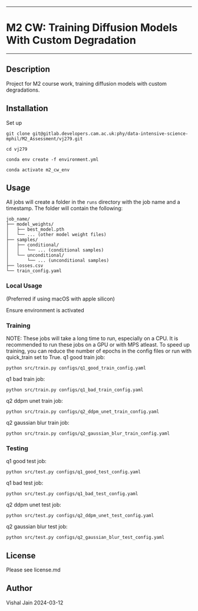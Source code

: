 **********************************************
# M2 CW: Training Diffusion Models With Custom Degradation
**********************************************

## Description
Project for M2 course work, training diffusion models 
with custom degradations.

## Installation
Set up
```
git clone git@gitlab.developers.cam.ac.uk:phy/data-intensive-science-mphil/M2_Assessment/vj279.git

cd vj279

conda env create -f environment.yml

conda activate m2_cw_env
```
## Usage
All jobs will create a folder in the `runs` directory with the job name and a timestamp. The folder will contain the following:
``` 
job_name/
├── model_weights/
│   ├── best_model.pth
│   └── ... (other model weight files)
├── samples/
│   ├── conditional/
│   │   └── ... (conditional samples)
│   └── unconditional/
│       └── ... (unconditional samples)
├── losses.csv
└── train_config.yaml
```

### Local Usage
(Preferred if using macOS with apple silicon) 

Ensure environment is activated

### Training

NOTE: These jobs will take a long time to run, especially on a CPU. It is recommended to run these jobs on a GPU or with MPS atleast. To speed up training, you can reduce the number of epochs in the config files or run with quick_train set to True.
q1 good train job:
```
python src/train.py configs/q1_good_train_config.yaml 
```
q1 bad train job:
```
python src/train.py configs/q1_bad_train_config.yaml 
```

q2 ddpm unet train job:
```
python src/train.py configs/q2_ddpm_unet_train_config.yaml 
```

q2 gaussian blur train job:
```
python src/train.py configs/q2_gaussian_blur_train_config.yaml 
```

### Testing

q1 good test job:
```
python src/test.py configs/q1_good_test_config.yaml 
```

q1 bad test job:
```
python src/test.py configs/q1_bad_test_config.yaml 
```

q2 ddpm unet test job:
```
python src/test.py configs/q2_ddpm_unet_test_config.yaml 
```

q2 gaussian blur test job:
```
python src/test.py configs/q2_gaussian_blur_test_config.yaml 
```


## License
Please see license.md

## Author
Vishal Jain
2024-03-12
